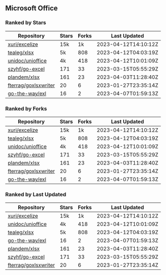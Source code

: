 ## Microsoft Office

### Ranked by Stars

| Repository | Stars | Forks | Last Updated |
|------------|-------|-------|--------------|
| [xuri/excelize](https://github.com/xuri/excelize) | 15k | 1k | 2023-04-12T14:10:12Z |
| [tealeg/xlsx](https://github.com/tealeg/xlsx) | 5k | 808 | 2023-04-12T04:03:19Z |
| [unidoc/unioffice](https://github.com/unidoc/unioffice) | 4k | 418 | 2023-04-12T10:01:09Z |
| [szyhf/go-excel](https://github.com/szyhf/go-excel) | 171 | 33 | 2023-03-15T05:55:29Z |
| [plandem/xlsx](https://github.com/plandem/xlsx) | 161 | 23 | 2023-04-03T11:28:40Z |
| [fterrag/goxlsxwriter](https://github.com/fterrag/goxlsxwriter) | 20 | 6 | 2023-01-27T23:35:14Z |
| [go-the-way/exl](https://github.com/go-the-way/exl) | 16 | 2 | 2023-04-07T01:59:13Z |

### Ranked by Forks

| Repository | Stars | Forks | Last Updated |
|------------|-------|-------|--------------|
| [xuri/excelize](https://github.com/xuri/excelize) | 15k | 1k | 2023-04-12T14:10:12Z |
| [tealeg/xlsx](https://github.com/tealeg/xlsx) | 5k | 808 | 2023-04-12T04:03:19Z |
| [unidoc/unioffice](https://github.com/unidoc/unioffice) | 4k | 418 | 2023-04-12T10:01:09Z |
| [szyhf/go-excel](https://github.com/szyhf/go-excel) | 171 | 33 | 2023-03-15T05:55:29Z |
| [plandem/xlsx](https://github.com/plandem/xlsx) | 161 | 23 | 2023-04-03T11:28:40Z |
| [fterrag/goxlsxwriter](https://github.com/fterrag/goxlsxwriter) | 20 | 6 | 2023-01-27T23:35:14Z |
| [go-the-way/exl](https://github.com/go-the-way/exl) | 16 | 2 | 2023-04-07T01:59:13Z |

### Ranked by Last Updated

| Repository | Stars | Forks | Last Updated |
|------------|-------|-------|--------------|
| [xuri/excelize](https://github.com/xuri/excelize) | 15k | 1k | 2023-04-12T14:10:12Z |
| [unidoc/unioffice](https://github.com/unidoc/unioffice) | 4k | 418 | 2023-04-12T10:01:09Z |
| [tealeg/xlsx](https://github.com/tealeg/xlsx) | 5k | 808 | 2023-04-12T04:03:19Z |
| [go-the-way/exl](https://github.com/go-the-way/exl) | 16 | 2 | 2023-04-07T01:59:13Z |
| [plandem/xlsx](https://github.com/plandem/xlsx) | 161 | 23 | 2023-04-03T11:28:40Z |
| [szyhf/go-excel](https://github.com/szyhf/go-excel) | 171 | 33 | 2023-03-15T05:55:29Z |
| [fterrag/goxlsxwriter](https://github.com/fterrag/goxlsxwriter) | 20 | 6 | 2023-01-27T23:35:14Z |

